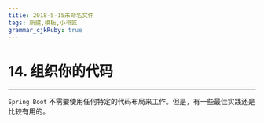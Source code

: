 ```yaml
---
title: 2018-5-15未命名文件 
tags: 新建,模板,小书匠
grammar_cjkRuby: true
---
```



# 14. 组织你的代码
---

`Spring Boot` 不需要使用任何特定的代码布局来工作。但是，有一些最佳实践还是比较有用的。
